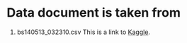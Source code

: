 # Data document is taken from

1. bs140513_032310.csv
   This is a link to [Kaggle](https://www.kaggle.com/datasets/ealaxi/banksim1?resource=download).
